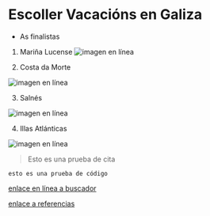 # Escoller Vacacións en Galiza
* As finalistas

1. Mariña Lucense
![imagen en línea](https://www.65ymas.com/uploads/s1/58/60/1/bigstock-playa-las-catedrales-catedrais-262817350-1.jpeg)

2. Costa da Morte

![imagen en línea](https://www.visitacostadamorte.com/archivos/playa-de-corbeiro-1504862103.jpg)


3. Salnés

![imagen en línea](https://www.hola.com/imagenes/viajes/20190816147503/lanzada-playa-pontevedra-galicia/0-709-974/lanzada-ermitaa-a.jpg)


4. Illas Atlánticas
 
 ![imagen en línea](https://www.islascies.eu/uploads/1/5/2/2/15227634/playa-rodas-islas-cies-galicia-1_orig.jpeg)


>Esto es una prueba de cita 

```
esto es una prueba de código
```
[enlace en línea a buscador](http://www.google.es)

[enlace a referencias](referencias.md)


